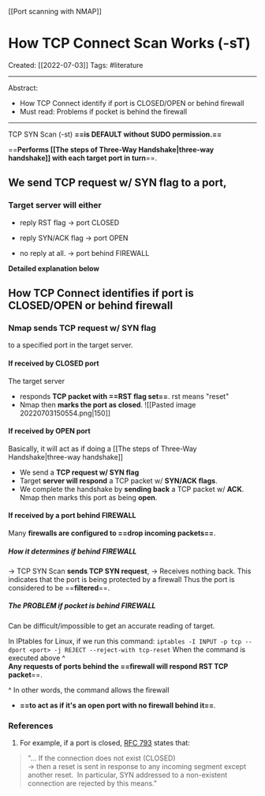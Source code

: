 [[Port scanning with NMAP]]

# How TCP Connect Scan Works (-sT)
Created:  [[2022-07-03]]
Tags: #literature 

---
Abstract:
- How TCP Connect identify if port is CLOSED/OPEN or behind firewall
- Must read: Problems if pocket is behind the firewall

---
TCP SYN Scan (-st) 
**==is DEFAULT without SUDO permission.==**



==**Performs [[The steps of Three-Way Handshake|three-way handshake]] with each target port in turn**==.
## We **send TCP request w/ SYN flag to a port**,
### Target server will either 

- reply RST flag                      -> port CLOSED


- reply SYN/ACK flag             -> port OPEN


- no reply at all.                      -> port behind FIREWALL



**Detailed explanation below**
## How TCP Connect identifies if port is CLOSED/OPEN or behind firewall
### Nmap sends TCP request w/ SYN flag 
to a specified port in the target server.

#### If received by CLOSED port 
The target server 
- responds **TCP packet with ==RST flag set==**.  rst means "reset"
- Nmap then **marks the port as closed**.
![[Pasted image 20220703150554.png|150]]

#### If received by OPEN port
Basically, it will act as if doing a [[The steps of Three-Way Handshake|three-way handshake]]
- We send a **TCP request w/ SYN flag**
- Target **server will respond** a TCP packet w/ **SYN/ACK flags**. 
- We complete the handshake by **sending back** a TCP packet w/ **ACK**.
Nmap then marks this port as being **open**. 


#### If received by a port behind FIREWALL
Many **firewalls are configured to ==drop incoming packets==**. 

##### How it determines if behind FIREWALL
-> TCP SYN Scan **sends TCP SYN request**, 
-> Receives nothing back. 
This indicates that the port is being protected by a firewall
Thus the port is considered to be ==**filtered**==.

##### The PROBLEM if pocket is behind FIREWALL
Can be difficult/impossible to get an accurate reading of target.

In IPtables for Linux, if we run this command: 
`iptables -I INPUT -p tcp --dport <port> -j REJECT --reject-with tcp-reset`
When the command is executed above ^  
**Any requests of ports behind the ==firewall will respond  RST TCP packet**==. 

^ In other words, the command allows the firewall 
- **==to act as if it's an open port with no firewall behind it==**.












### References
1. For example, if a port is closed, [RFC 793](https://tools.ietf.org/html/rfc793) states that:
>"... If the connection does not exist (CLOSED)  
>-> then a reset is sent in response to any incoming segment except another reset.  
>In particular, SYN addressed to a non-existent connection are rejected by this means."